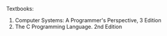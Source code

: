 Textbooks:
1. Computer Systems: A Programmer's Perspective, 3 Edition
2. The C Programming Language. 2nd Edition

